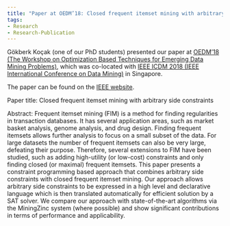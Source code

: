 ```yaml
---
title: "Paper at OEDM’18: Closed frequent itemset mining with arbitrary side constraints"
tags:
- Research
- Research-Publication
---
```


Gökberk Koçak (one of our PhD students) presented our paper at [OEDM’18 (The Workshop on Optimization Based Techniques for Emerging Data Mining Problems)](https://qizhiquan.github.io/OEDM-18/), which was co-located with [IEEE ICDM 2018 (IEEE International Conference on Data Mining)](http://icdm2018.org/) in Singapore.

The paper can be found on the [IEEE website](https://ieeexplore.ieee.org/abstract/document/8637581).

Paper title: Closed frequent itemset mining with arbitrary side constraints

Abstract: Frequent itemset mining (FIM) is a method for finding regularities in transaction databases. It has several application areas, such as market basket analysis, genome analysis, and drug design. Finding frequent itemsets allows further analysis to focus on a small subset of the data. For large datasets the number of frequent itemsets can also be very large, defeating their purpose. Therefore, several extensions to FIM have been studied, such as adding high-utility (or low-cost) constraints and only finding closed (or maximal) frequent itemsets. This paper presents a constraint programming based approach that combines arbitrary side constraints with closed frequent itemset mining. Our approach allows arbitrary side constraints to be expressed in a high level and declarative language which is then translated automatically for efficient solution by a SAT solver. We compare our approach with state-of-the-art algorithms via the MiningZinc system (where possible) and show significant contributions in terms of performance and applicability.
